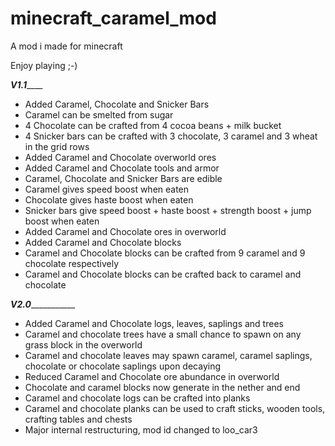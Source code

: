 # minecraft_caramel_mod
A mod i made for minecraft

Enjoy playing ;-)

_______V1.1___________

- Added Caramel, Chocolate and Snicker Bars
- Caramel can be smelted from sugar
- 4 Chocolate can be crafted from 4 cocoa beans + milk bucket
- 4 Snicker bars can be crafted with 3 chocolate, 3 caramel and 3 wheat in the grid rows
- Added Caramel and Chocolate overworld ores
- Added Caramel and Chocolate tools and armor
- Caramel, Chocolate and Snicker Bars are edible
- Caramel gives speed boost when eaten
- Chocolate gives haste boost when eaten
- Snicker bars give speed boost + haste boost + strength boost + jump boost when eaten
- Added Caramel and Chocolate ores in overworld
- Added Caramel and Chocolate blocks
- Caramel and Chocolate blocks can be crafted from 9 caramel and 9 chocolate respectively
- Caramel and Chocolate blocks can be crafted back to caramel and chocolate

_______V2.0__________________

- Added Caramel and Chocolate logs, leaves, saplings and trees
- Caramel and chocolate trees have a small chance to spawn on any grass block in the overworld
- Caramel and chocolate leaves may spawn caramel, caramel saplings, chocolate or chocolate saplings upon decaying
- Reduced Caramel and Chocolate ore abundance in overworld
- Chocolate and caramel blocks now generate in the nether and end
- Caramel and chocolate logs can be crafted into planks
- Caramel and chocolate planks can be used to craft sticks, wooden tools, crafting tables and chests
- Major internal restructuring, mod id changed to loo_car3